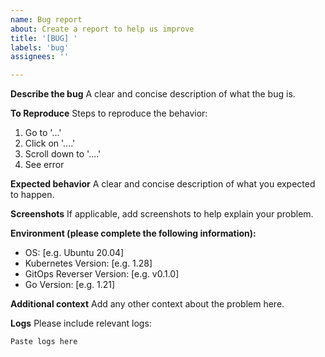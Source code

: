 ```yaml
---
name: Bug report
about: Create a report to help us improve
title: '[BUG] '
labels: 'bug'
assignees: ''

---
```


**Describe the bug**
A clear and concise description of what the bug is.

**To Reproduce**
Steps to reproduce the behavior:
1. Go to '...'
2. Click on '....'
3. Scroll down to '....'
4. See error

**Expected behavior**
A clear and concise description of what you expected to happen.

**Screenshots**
If applicable, add screenshots to help explain your problem.

**Environment (please complete the following information):**
 - OS: [e.g. Ubuntu 20.04]
 - Kubernetes Version: [e.g. 1.28]
 - GitOps Reverser Version: [e.g. v0.1.0]
 - Go Version: [e.g. 1.21]

**Additional context**
Add any other context about the problem here.

**Logs**
Please include relevant logs:
```
Paste logs here